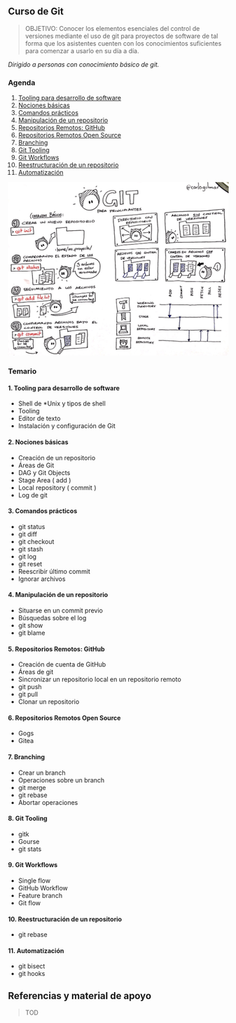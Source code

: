 ## Curso de Git

> OBJETIVO: Conocer los elementos esenciales del control de versiones mediante el uso de git para proyectos de software de tal forma que los asistentes cuenten con los conocimientos suficientes para comenzar a usarlo en su día a día.

*Dirigido a personas con conocimiento básico de git.*

### Agenda

1. [Tooling para desarrollo de software](topics/chapter_1.md)
2. [Nociones básicas](topics/chapter_2.md)
3. [Comandos prácticos](topics/chapter_3.md)
4. [Manipulación de un repositorio](topics/chapter_4.md)
5. [Repositorios Remotos: GitHub](topics/chapter_5.md)
6. [Repositorios Remotos Open Source](topics/chapter_6.md)
7. [Branching](topics/chapter_7.md)
8. [Git Tooling](topics/chapter_8.md)
9. [Git Workflows](topics/chapter_9.md)
10. [Reestructuración de un repositorio](topics/chaptero_10.md)
11. [Automatización](topics/chapter_11.md)

![](assets/git.jpg)

### Temario

#### 1. Tooling para desarrollo de software

- Shell de *Unix y tipos de shell
- Tooling
- Editor de texto
- Instalación y configuración de Git

#### 2. Nociones básicas

- Creación de un repositorio
- Áreas de Git
- DAG y Git Objects
- Stage Area ( add )
- Local repository ( commit )
- Log de git

#### 3. Comandos prácticos

- git status
- git diff
- git checkout
- git stash
- git log
- git reset
- Reescribir último commit
- Ignorar archivos

#### 4. Manipulación de un repositorio

- Situarse en un commit previo
- Búsquedas sobre el log
- git show
- git blame

#### 5. Repositorios Remotos: GitHub

- Creación de cuenta de GitHub
- Áreas de git
- Sincronizar un repositorio local en un repositorio remoto
- git push
- git pull
- Clonar un repositorio

#### 6. Repositorios Remotos Open Source

- Gogs
- Gitea

#### 7. Branching

- Crear un branch
- Operaciones sobre un branch
- git merge
- git rebase
- Abortar operaciones

#### 8. Git Tooling

- gitk
- Gourse
- git stats

#### 9. Git Workflows

- Single flow
- GitHub Workflow
- Feature branch
- Git flow

#### 10. Reestructuración de un repositorio

- git rebase

#### 11. Automatización

- git bisect
- git hooks

## Referencias y material de apoyo

> TOD
